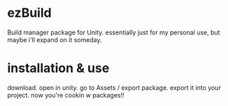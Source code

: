 # ezBuild
Build manager package for Unity. essentially just for my personal use, but maybe i'll expand on it someday.

# installation & use
download. open in unity. go to Assets / export package. export it into your project. now you're cookin w packages!!
